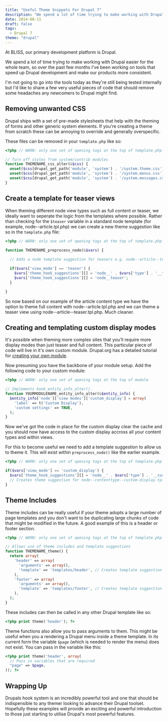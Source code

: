 ```yaml
---
title: "Useful Theme Snippets For Drupal 7"
description: "We spend a lot of time trying to make working with Drupal easier for the whole team, so over the past few months I've been working on tools that speed up Drupal development and make our products more consistent."
date: 2014-08-11
draft: false
tags:
  - Drupal 7
theme: "drupal"
---
```


At BLISS, our primary development platform is Drupal. 

We spend a lot of time trying to make working with Drupal easier for the whole team, so over the past few months I've been working on tools that speed up Drupal development and make our products more consistent.

I'm not going to go into the tools today as they're still being tested internally but I'd like to share a few very useful pieces of code that should remove some headaches any newcomers to Drupal might find.

## Removing unwanted CSS

Drupal ships with a set of pre-made stylesheets that help with the theming of forms and other generic system elements. If you're creating a theme from scratch these can be annoying to override and generally overspecific.

These files can be removed in your `template.php` like so:

``` php
<?php // WARN: only one set of opening tags at the top of template.php

// Turn off styles from system/contrib modules
function THEMENAME_css_alter(&$css) {
  unset($css[drupal_get_path('module', 'system') . '/system.theme.css']);
  unset($css[drupal_get_path('module', 'system') . '/system.menus.css']);
  unset($css[drupal_get_path('module', 'system') . '/system.messages.css']);
}
```

## Create a template for teaser views

When theming different node view types such as full content or teaser, we ideally want to seperate the logic from the templates where possible. Rather than checking for the `$teaser` variable in a standard node template (for example, node--article.tpl.php) we can create a new theme suggestion like so in the `template.php` file:

```php
<?php // WARN: only one set of opening tags at the top of template.php

function THEMENAME_preprocess_node(&$vars) {
  
  // Adds a node template suggestion for teasers e.g. node--article--teaser.tpl.php

  if($vars['view_mode'] == 'teaser') {
    $vars['theme_hook_suggestions'][] = 'node__' . $vars['type'] . '__teaser';
    $vars['theme_hook_suggestions'][] = 'node__teaser';
  }

}
```

So now based on our example of the article content type we have the option to theme full content with node--article.tpl.php and we can theme a teaser view using node--article--teaser.tpl.php. Much cleaner.

## Creating and templating custom display modes

It's possible when theming more complex sites that you'll require more display modes than just teaser and full content. This particular piece of code will live in it's own custom module. Drupal.org has a detailed tutorial for [creating your own module](https://www.drupal.org/node/1074360)</a>.

Now presuming you have the backbone of your module setup. Add the following code to your custom module:

```php
<?php // WARN: only one set of opening tags at the top of module

// Implements hook_entity_info_alter().
function YOURMODULENAME_entity_info_alter(&$entity_info) {
  $entity_info['node']['view modes']['custom_display'] = array(
    'label' => t('Custom Display'),
    'custom settings' => TRUE,
  );
}
```

Now we've got the code in place for the custom display clear the cache and you should now have access to the custom display accross all your content types and within views.

For this to become useful we need to add a template suggestion to allow us to theme it. This will exist within `preprocess_node()` like the earlier example.

```php
<?php // WARN: only one set of opening tags at the top of template.php

if($vars['view_mode'] == 'custom_display') {
  $vars['theme_hook_suggestions'][] = 'node__' . $vars['type'] . '__custom-display';
  // Creates theme suggestion for node--contenttype--custom-display.tpl.php
}
```


## Theme Includes

Theme includes can be really useful if your theme adopts a large number of page templates and you don't want to be duplicating large chunks of code that might be modified in the future. A good example of this is a header or footer section.

```php
<?php // WARN: only one set of opening tags at the top of template.php

// Allows use of theme includes and template suggestions
function THEMENAME_theme() {
  return array(
    'header' => array(
      'arguments' => array(),
      'template' => 'templates/header', // Creates template suggestion for header.tpl.php
    ),
    'footer' => array(
      'arguments' => array(),
      'template' => 'templates/footer', // Creates template suggestion for footer.tpl.php
    ),
  );
}
```

These includes can then be called in any other Drupal template like so:

```php
<?php print theme('header'); ?>
```

Theme functions also allow you to pass arguments to them. This might be useful when you a rendering a Drupal menu inside a theme template. In its current form the variable `$page` (which is needed to render the menu) does not exist. You can pass in the variable like this:

```php
<?php print theme('header', array(
  // Pass in variables that are required
  "page" => $page,
)); ?>
```

## Wrapping Up

Drupals hook system is an incredibly powerful tool and one that should be indispensible to any themer looking to advance their Drupal toolset. Hopefully these examples will provide an exciting and powerful introduction to those just starting to utilise Drupal's most powerful features.
